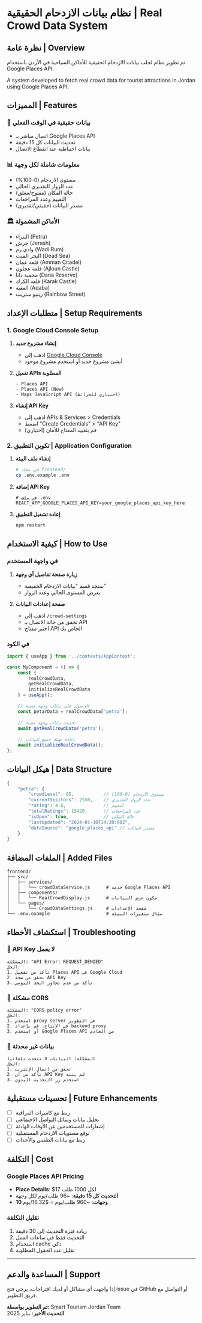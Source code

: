 # نظام بيانات الازدحام الحقيقية | Real Crowd Data System

## نظرة عامة | Overview

تم تطوير نظام لجلب بيانات الازدحام الحقيقية للأماكن السياحية في الأردن باستخدام Google Places API.

A system developed to fetch real crowd data for tourist attractions in Jordan using Google Places API.

## المميزات | Features

### 🔄 بيانات حقيقية في الوقت الفعلي
- اتصال مباشر بـ Google Places API
- تحديث البيانات كل 15 دقيقة
- بيانات احتياطية عند انقطاع الاتصال

### 📊 معلومات شاملة لكل وجهة
- مستوى الازدحام (0-100%)
- عدد الزوار التقديري الحالي
- حالة المكان (مفتوح/مغلق)
- التقييم وعدد المراجعات
- مصدر البيانات (حقيقي/تقديري)

### 🏛️ الأماكن المشمولة
- البتراء (Petra)
- جرش (Jerash)
- وادي رم (Wadi Rum)
- البحر الميت (Dead Sea)
- قلعة عمان (Amman Citadel)
- قلعة عجلون (Ajloun Castle)
- محمية دانا (Dana Reserve)
- قلعة الكرك (Karak Castle)
- العقبة (Aqaba)
- رينبو ستريت (Rainbow Street)

## متطلبات الإعداد | Setup Requirements

### 1. Google Cloud Console Setup

1. **إنشاء مشروع جديد**
   - اذهب إلى [Google Cloud Console](https://console.cloud.google.com/)
   - أنشئ مشروع جديد أو استخدم مشروع موجود

2. **تفعيل APIs المطلوبة**
   ```
   - Places API
   - Places API (New)
   - Maps JavaScript API (اختياري للخرائط)
   ```

3. **إنشاء API Key**
   - اذهب إلى APIs & Services > Credentials
   - اضغط "Create Credentials" > "API Key"
   - قم بتقييد المفتاح للأمان (اختياري)

### 2. تكوين التطبيق | Application Configuration

1. **إنشاء ملف البيئة**
   ```bash
   # في مجلد frontend/
   cp .env.example .env
   ```

2. **إضافة API Key**
   ```env
   # في ملف .env
   REACT_APP_GOOGLE_PLACES_API_KEY=your_google_places_api_key_here
   ```

3. **إعادة تشغيل التطبيق**
   ```bash
   npm restart
   ```

## كيفية الاستخدام | How to Use

### في واجهة المستخدم

1. **زيارة صفحة تفاصيل أي وجهة**
   - ستجد قسم "بيانات الازدحام الحقيقية"
   - يعرض المستوى الحالي وعدد الزوار

2. **صفحة إعدادات البيانات**
   - اذهب إلى `/crowd-settings`
   - تحقق من حالة الاتصال بـ API
   - اختبر مفتاح API الخاص بك

### في الكود

```javascript
import { useApp } from '../contexts/AppContext';

const MyComponent = () => {
    const { 
        realCrowdData, 
        getRealCrowdData, 
        initializeRealCrowdData 
    } = useApp();

    // الحصول على بيانات وجهة معينة
    const petarData = realCrowdData['petra'];
    
    // تحديث بيانات وجهة معينة
    await getRealCrowdData('petra');
    
    // إعادة تهيئة جميع البيانات
    await initializeRealCrowdData();
};
```

## هيكل البيانات | Data Structure

```javascript
{
    "petra": {
        "crowdLevel": 85,           // مستوى الازدحام (0-100)
        "currentVisitors": 2550,    // عدد الزوار التقديري
        "rating": 4.6,              // التقييم
        "totalRatings": 15420,      // عدد المراجعات
        "isOpen": true,             // حالة المكان
        "lastUpdated": "2024-01-10T14:30:00Z",
        "dataSource": "google_places_api" // مصدر البيانات
    }
}
```

## الملفات المضافة | Added Files

```
frontend/
├── src/
│   ├── services/
│   │   └── crowdDataService.js      # خدمة Google Places API
│   ├── components/
│   │   └── RealCrowdDisplay.js      # مكون عرض البيانات
│   └── pages/
│       └── CrowdDataSettings.js     # صفحة الإعدادات
└── .env.example                     # مثال متغيرات البيئة
```

## استكشاف الأخطاء | Troubleshooting

### 🔴 API Key لا يعمل
```
المشكلة: "API Error: REQUEST_DENIED"
الحل:
1. تأكد من تفعيل Places API في Google Cloud
2. تحقق من صحة API Key
3. تأكد من عدم تجاوز الحد اليومي
```

### 🔴 مشكلة CORS
```
المشكلة: "CORS policy error"
الحل:
1. استخدم proxy server في التطوير
2. في الإنتاج، قم بإعداد backend proxy
3. أو استخدم Google Places API من الخادم
```

### 🔴 بيانات غير محدثة
```
المشكلة: البيانات لا تتحدث تلقائياً
الحل:
1. تحقق من اتصال الإنترنت
2. تأكد من أن API Key لم ينته
3. استخدم زر التحديث اليدوي
```

## تحسينات مستقبلية | Future Enhancements

- [ ] ربط مع كاميرات المراقبة
- [ ] تحليل بيانات وسائل التواصل الاجتماعي
- [ ] إشعارات للمستخدمين عن الأوقات الهادئة
- [ ] توقع مستويات الازدحام المستقبلية
- [ ] ربط مع بيانات الطقس والأحداث

## التكلفة | Cost

### Google Places API Pricing
- **Place Details**: $17 لكل 1000 طلب
- **التحديث كل 15 دقيقة**: ~96 طلب/يوم لكل وجهة
- **10 وجهات**: ~960 طلب/يوم = $16.32/يوم

### تقليل التكلفة
1. زيادة فترة التحديث إلى 30 دقيقة
2. التحديث فقط في ساعات العمل
3. استخدام cache ذكي
4. تقليل عدد الحقول المطلوبة

---

## المساعدة والدعم | Support

إذا واجهت أي مشاكل أو لديك اقتراحات، يرجى فتح issue في GitHub أو التواصل مع فريق التطوير.

**تم التطوير بواسطة:** Smart Tourism Jordan Team  
**التحديث الأخير:** يناير 2025
